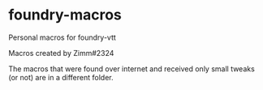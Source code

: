 # foundry-macros
Personal macros for foundry-vtt


Macros created by Zimm#2324

The macros that were found over internet and received only small tweaks (or not) are in a different folder.
